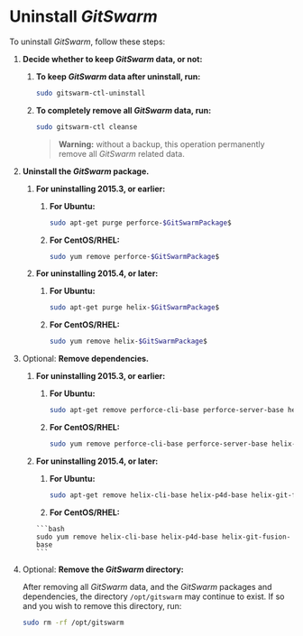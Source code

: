 # Uninstall $GitSwarm$

To uninstall $GitSwarm$, follow these steps:

1.  **Decide whether to keep $GitSwarm$ data, or not:**

    1.  **To keep $GitSwarm$ data after uninstall, run:**

        ```bash
        sudo gitswarm-ctl-uninstall
        ```

    1.  **To completely remove all $GitSwarm$ data, run:**

        ```bash
        sudo gitswarm-ctl cleanse
        ```

        > **Warning:** without a backup, this operation permanently
        > remove all $GitSwarm$ related data.

1.  **Uninstall the $GitSwarm$ package.**

    1.  **For uninstalling 2015.3, or earlier:**

        1.  **For Ubuntu:**

            ```bash
            sudo apt-get purge perforce-$GitSwarmPackage$
            ```

        1.  **For CentOS/RHEL:**

            ```bash
            sudo yum remove perforce-$GitSwarmPackage$
            ```

    1.  **For uninstalling 2015.4, or later:**

        1.  **For Ubuntu:**

            ```bash
            sudo apt-get purge helix-$GitSwarmPackage$
            ```

        1.  **For CentOS/RHEL:**

            ```bash
            sudo yum remove helix-$GitSwarmPackage$
            ```

1.  Optional: **Remove dependencies.**

    1.  **For uninstalling 2015.3, or earlier:**

        1.  **For Ubuntu:**

            ```bash
            sudo apt-get remove perforce-cli-base perforce-server-base helix-git-fusion-base
            ```
         1. **For CentOS/RHEL:**

            ```bash
            sudo yum remove perforce-cli-base perforce-server-base helix-git-fusion-base
            ```

    1.  **For uninstalling 2015.4, or later:**

        1.  **For Ubuntu:**

            ```bash
            sudo apt-get remove helix-cli-base helix-p4d-base helix-git-fusion-base
            ```

         1.  **For CentOS/RHEL:**

            ```bash
            sudo yum remove helix-cli-base helix-p4d-base helix-git-fusion-base
            ```

1.  Optional: **Remove the $GitSwarm$ directory:**

    After removing all $GitSwarm$ data, and the $GitSwarm$ packages and
    dependencies, the directory `/opt/gitswarm` may continue to exist. If
    so and you wish to remove this directory, run:

    ```bash
    sudo rm -rf /opt/gitswarm
    ```

